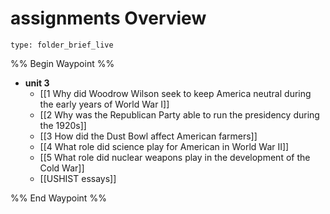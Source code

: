 # assignments Overview
 
```ccard
type: folder_brief_live
```
 
%% Begin Waypoint %%
- **unit 3**
	- [[1 Why did Woodrow Wilson seek to keep America neutral during the early years of World War I]]
	- [[2 Why was the Republican Party able to run the presidency during the 1920s]]
	- [[3 How did the Dust Bowl affect American farmers]]
	- [[4 What role did science play for American in World War II]]
	- [[5 What role did nuclear weapons play in the development of the Cold War]]
	- [[USHIST essays]]

%% End Waypoint %%
